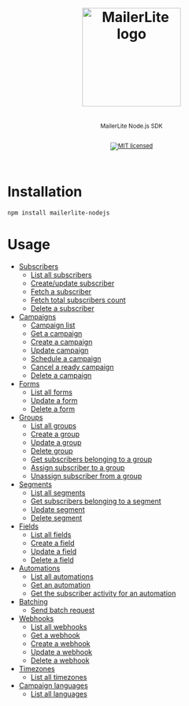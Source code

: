 <div align="center">
  <h1>
    <br/>
    <a href="https://www.mailerlite.com"><img src="https://www.mailerlite.com/assets/SEO/mailerlite.png" alt="MailerLite logo" width="200px"/></a>
    <br />
  </h1>
  <sup>
    <br />
    MailerLite Node.js SDK
    <br />
    <br />

[![MIT licensed](https://img.shields.io/badge/license-MIT-blue.svg)](./LICENSE.md)

  </sup>
  <br />
</div>


# Installation

```bash
npm install mailerlite-nodejs
```

# Usage
- [Subscribers](src/modules/subscribers/README.md)
  * [List all subscribers](src/modules/subscribers/README.md#list-all-subscribers)
  * [Create/update subscriber](src/modules/subscribers/README.md#createupdate-subscriber)
  * [Fetch a subscriber](src/modules/subscribers/README.md#fetch-a-subscriber)
  * [Fetch total subscribers count](src/modules/subscribers/README.md#fetch-total-subscribers-count)
  * [Delete a subscriber](src/modules/subscribers/README.md#delete-a-subscriber)
- [Campaigns](src/modules/campaigns/README.md)
    * [Campaign list](src/modules/campaigns/README.md#campaign-list)
    * [Get a campaign](src/modules/campaigns/README.md#get-a-campaign)
    * [Create a campaign](src/modules/campaigns/README.md#create-a-campaign)
    * [Update campaign](src/modules/campaigns/README.md#update-campaign)
    * [Schedule a campaign](src/modules/campaigns/README.md#schedule-a-campaign)
    * [Cancel a ready campaign](src/modules/campaigns/README.md#cancel-a-ready-campaign)
    * [Delete a campaign](src/modules/campaigns/README.md#delete-a-campaign)
- [Forms](src/modules/forms/README.md)
    * [List all forms](src/modules/forms/README.md#list-all-forms)
    * [Update a form](src/modules/forms/README.md#update-a-form)
    * [Delete a form](src/modules/forms/README.md#delete-a-form)
- [Groups](src/modules/groups/README.md)
    * [List all groups](src/modules/groups/README.md#list-all-groups)
    * [Create a group](src/modules/groups/README.md#create-a-group)
    * [Update a group](src/modules/groups/README.md#update-a-group)
    * [Delete group](src/modules/groups/README.md#delete-group)
    * [Get subscribers belonging to a group](src/modules/groups/README.md#get-subscribers-belonging-to-a-group)
    * [Assign subscriber to a group](src/modules/groups/README.md#assign-subscriber-to-a-group)
    * [Unassign subscriber from a group](src/modules/groups/README.md#unassign-subscriber-from-a-group)
- [Segments](src/modules/segments/README.md)
    * [List all segments](src/modules/segments/README.md#list-all-segments)
    * [Get subscribers belonging to a segment](src/modules/segments/README.md#get-subscribers-belonging-to-a-segment)
    * [Update segment](src/modules/segments/README.md#update-segment)
    * [Delete segment](src/modules/segments/README.md#delete-segment)
- [Fields](src/modules/fields/README.md)
    * [List all fields](src/modules/fields/README.md#list-all-fields)
    * [Create a field](src/modules/fields/README.md#create-a-field)
    * [Update a field](src/modules/fields/README.md#update-a-field)
    * [Delete a field](src/modules/fields/README.md#delete-a-field)
- [Automations](src/modules/automations/README.md)
    * [List all automations](src/modules/automations/README.md#list-all-automations)
    * [Get an automation](src/modules/automations/README.md#get-an-automation)
    * [Get the subscriber activity for an automation](src/modules/automations/README.md#get-the-subscriber-activity-for-an-automation)
- [Batching](src/modules/batches/README.md)
    * [Send batch request](src/modules/batches/README.md#send-batch-request)
- [Webhooks](src/modules/webhooks/README.md)
    * [List all webhooks](src/modules/webhooks/README.md#list-all-webhooks)
    * [Get a webhook](src/modules/webhooks/README.md#get-a-webhook)
    * [Create a webhook](src/modules/webhooks/README.md#create-a-webhook)
    * [Update a webhook](src/modules/webhooks/README.md#update-a-webhook)
    * [Delete a webhook](src/modules/webhooks/README.md#delete-a-webhook)
- [Timezones](src/modules/timezones/README.md)
    * [List all timezones](src/modules/timezones/README.md#list-all-timezones)
- [Campaign languages](src/modules/languages/README.md)
    * [List all languages](src/modules/languages/README.md#list-all-languages)
